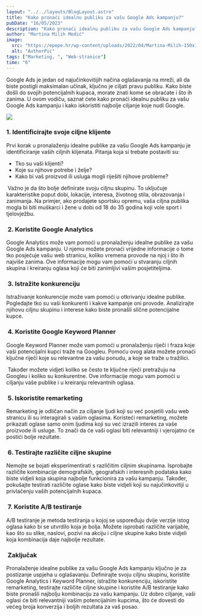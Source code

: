```yaml
---
layout: "../../layouts/BlogLayout.astro"
title: "Kako pronaći idealnu publiku za vašu Google Ads kampanju?"
pubDate: "16/05/2023"
description: "Kako pronaći idealnu publiku za vašu Google Ads kampanju?"
author: "Martina Milih Medić"
image:
  src: "https://epepe.hr/wp-content/uploads/2022/04/Martina-Milih-150x150.jpg"
  alt: "AuthorPic"
tags: ["Marketing, ", "Web-stranice"]
time: "6"
---
```


Google Ads je jedan od najučinkovitijih načina oglašavanja na mreži, ali da biste postigli maksimalan učinak, ključno je ciljati pravu publiku. Kako biste došli do svojih potencijalnih kupaca, morate znati kome se obraćate i što ih zanima. U ovom vodiču, saznat ćete kako pronaći idealnu publiku za vašu Google Ads kampanju i kako iskoristiti najbolje ciljanje koje nudi Google. 

![](https://epepe.hr/wp-content/uploads/2023/03/vizual-2.jpg)

### 1\. Identificirajte svoje ciljne klijente 

Prvi korak u pronalaženju idealne publike za vašu Google Ads kampanju je identificiranje vaših ciljnih klijenata. Pitanja koja si trebate postaviti su:  

-   Tko su vaši klijenti?  
-   Koje su njihove potrebe i želje?  
-   Kako bi vaš proizvod ili usluga mogli riješiti njihove probleme? 

 Važno je da što bolje definirate svoju ciljnu skupinu. To uključuje karakteristike poput dobi, lokacije, interesa, životnog stila, obrazovanja i zanimanja. Na primjer, ako prodajete sportsku opremu, vaša ciljna publika mogla bi biti muškarci i žene u dobi od 18 do 35 godina koji vole sport i tjelovježbu. 

###  2\. Koristite Google Analytics 

Google Analytics može vam pomoći u pronalaženju idealne publike za vašu Google Ads kampanju. U njemu možete pronaći vrijedne informacije o tome tko posjećuje vašu web stranicu, koliko vremena provode na njoj i što ih najviše zanima. Ove informacije mogu vam pomoći u stvaranju ciljnih skupina i kreiranju oglasa koji će biti zanimljivi vašim posjetiteljima. 

###  3\. Istražite konkurenciju 

Istraživanje konkurencije može vam pomoći u otkrivanju idealne publike. Pogledajte tko su vaši konkurenti i kakve kampanje oni provode. Analizirajte njihovu ciljnu skupinu i interese kako biste pronašli slične potencijalne kupce. 

###  4\. Koristite Google Keyword Planner 

Google Keyword Planner može vam pomoći u pronalaženju riječi i fraza koje vaši potencijalni kupci traže na Googleu. Pomoću ovog alata možete pronaći ključne riječi koje su relevantne za vašu ponudu, a koje se traže u tražilici. 

 Također možete vidjeti koliko se često te ključne riječi pretražuju na Googleu i koliko su konkurentne. Ove informacije mogu vam pomoći u ciljanju vaše publike i u kreiranju relevantnih oglasa. 

###  5\. Iskoristite remarketing 

Remarketing je odličan način za ciljanje ljudi koji su već posjetili vašu web stranicu ili su interagirali s vašim oglasima. Koristeći remarketing, možete prikazati oglase samo onim ljudima koji su već izrazili interes za vaše proizvode ili usluge. To znači da će vaši oglasi biti relevantniji i vjerojatno će postići bolje rezultate. 

###  6\. Testirajte različite ciljne skupine 

Nemojte se bojati eksperimentirati s različitim ciljnim skupinama. Isprobajte različite kombinacije demografskih, geografskih i interesnih podataka kako biste vidjeli koja skupina najbolje funkcionira za vašu kampanju. Također, pokušajte testirati različite oglase kako biste vidjeli koji su najučinkovitiji u privlačenju vaših potencijalnih kupaca. 

###  7\. Koristite A/B testiranje 

A/B testiranje je metoda testiranja u kojoj se uspoređuju dvije verzije istog oglasa kako bi se utvrdilo koja je bolja. Možete isprobati različite varijable, kao što su slike, naslovi, pozivi na akciju i ciljne skupine kako biste vidjeli koja kombinacija daje najbolje rezultate. 

###  Zaključak 

Pronalaženje idealne publike za vašu Google Ads kampanju ključno je za postizanje uspjeha u oglašavanju. Definirajte svoju ciljnu skupinu, koristite Google Analytics i Keyword Planner, istražite konkurenciju, iskoristite remarketing, testirajte različite ciljne skupine i koristite A/B testiranje kako biste pronašli najbolju kombinaciju za vašu kampanju. Uz dobro ciljanje, vaši oglasi će biti relevantniji vašim potencijalnim kupcima, što će dovesti do većeg broja konverzija i boljih rezultata za vaš posao.